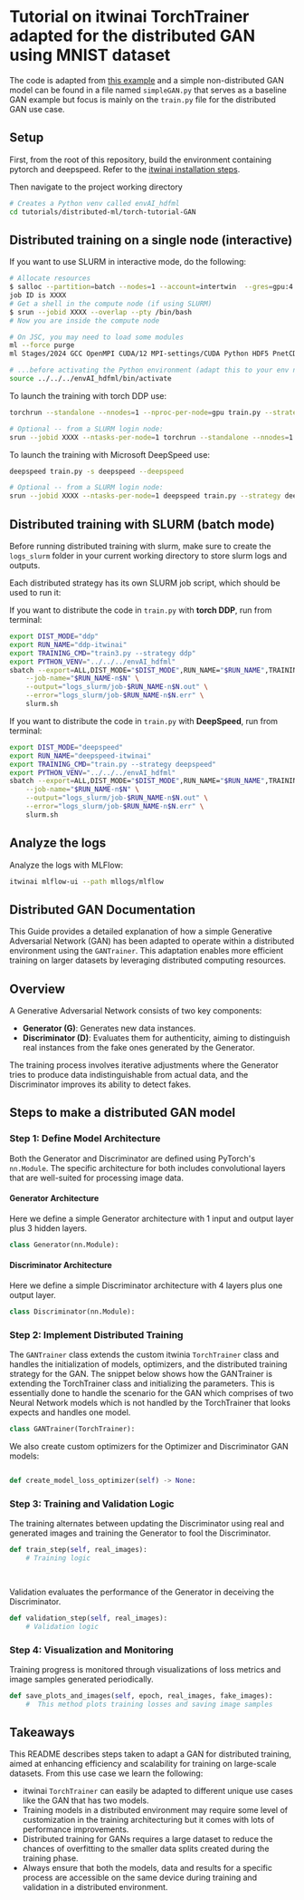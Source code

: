 # Tutorial on itwinai TorchTrainer adapted for the distributed GAN using MNIST dataset

The code is adapted from
[this example](https://github.com/pytorch/examples/blob/main/mnist/main.py)
and a simple non-distributed GAN model can be found in a file named `simpleGAN.py`
that serves as a baseline GAN example but focus is mainly on the `train.py`
file for the distributed GAN use case.

## Setup

First, from the root of this repository, build the environment containing
pytorch and deepspeed.
Refer to the [itwinai installation steps](https://itwinai.readthedocs.io/latest/getting-started/getting_started_with_itwinai.html#install-itwinai).

Then navigate to the project working directory

```bash
# Creates a Python venv called envAI_hdfml
cd tutorials/distributed-ml/torch-tutorial-GAN
```

## Distributed training on a single node (interactive)

If you want to use SLURM in interactive mode, do the following:

```bash
# Allocate resources
$ salloc --partition=batch --nodes=1 --account=intertwin  --gres=gpu:4 --time=1:59:00
job ID is XXXX
# Get a shell in the compute node (if using SLURM)
$ srun --jobid XXXX --overlap --pty /bin/bash 
# Now you are inside the compute node

# On JSC, you may need to load some modules
ml --force purge
ml Stages/2024 GCC OpenMPI CUDA/12 MPI-settings/CUDA Python HDF5 PnetCDF libaio mpi4py

# ...before activating the Python environment (adapt this to your env name/path)
source ../../../envAI_hdfml/bin/activate
```

To launch the training with torch DDP use:

```bash
torchrun --standalone --nnodes=1 --nproc-per-node=gpu train.py --strategy ddp

# Optional -- from a SLURM login node:
srun --jobid XXXX --ntasks-per-node=1 torchrun --standalone --nnodes=1 --nproc-per-node=gpu train.py --strategy ddp
```

To launch the training with Microsoft DeepSpeed use:

```bash
deepspeed train.py -s deepspeed --deepspeed

# Optional -- from a SLURM login node:
srun --jobid XXXX --ntasks-per-node=1 deepspeed train.py --strategy deepspeed
```

## Distributed training with SLURM (batch mode)

Before running distributed training with slurm, make sure to create the `logs_slurm` folder in your
current working directory to store slurm logs and outputs.

Each distributed strategy has its own SLURM job script, which
should be used to run it:

If you want to distribute the code in `train.py` with **torch DDP**, run from terminal:
  
```bash
export DIST_MODE="ddp"
export RUN_NAME="ddp-itwinai"
export TRAINING_CMD="train3.py --strategy ddp"
export PYTHON_VENV="../../../envAI_hdfml"
sbatch --export=ALL,DIST_MODE="$DIST_MODE",RUN_NAME="$RUN_NAME",TRAINING_CMD="$TRAINING_CMD",PYTHON_VENV="$PYTHON_VENV" \
    --job-name="$RUN_NAME-n$N" \
    --output="logs_slurm/job-$RUN_NAME-n$N.out" \
    --error="logs_slurm/job-$RUN_NAME-n$N.err" \
    slurm.sh
```

If you want to distribute the code in `train.py` with **DeepSpeed**, run from terminal:
  
```bash
export DIST_MODE="deepspeed"
export RUN_NAME="deepspeed-itwinai"
export TRAINING_CMD="train.py --strategy deepspeed"
export PYTHON_VENV="../../../envAI_hdfml"
sbatch --export=ALL,DIST_MODE="$DIST_MODE",RUN_NAME="$RUN_NAME",TRAINING_CMD="$TRAINING_CMD",PYTHON_VENV="$PYTHON_VENV" \
    --job-name="$RUN_NAME-n$N" \
    --output="logs_slurm/job-$RUN_NAME-n$N.out" \
    --error="logs_slurm/job-$RUN_NAME-n$N.err" \
    slurm.sh
```

## Analyze the logs

Analyze the logs with MLFlow:

```bash
itwinai mlflow-ui --path mllogs/mlflow
```

## Distributed GAN Documentation

This Guide provides a detailed explanation of how a simple Generative Adversarial Network (GAN) has been adapted to
operate within a distributed environment using the `GANTrainer`. This adaptation enables more efficient training on
larger datasets by leveraging distributed computing resources.

## Overview

A Generative Adversarial Network consists of two key components:

- **Generator (G)**: Generates new data instances.
- **Discriminator (D)**: Evaluates them for authenticity, aiming to distinguish real instances from the fake ones
generated by the Generator.

The training process involves iterative adjustments where the Generator tries to produce data indistinguishable from
actual data, and the Discriminator improves its ability to detect fakes.

## Steps to make a distributed GAN model

### Step 1: Define Model Architecture

Both the Generator and Discriminator are defined using PyTorch's `nn.Module`. The specific architecture for both
includes convolutional layers that are well-suited for processing image data.

#### Generator Architecture

Here we define a simple Generator architecture with 1 input and output layer plus 3 hidden layers.

```python
class Generator(nn.Module):

```

#### Discriminator Architecture

Here we define a simple Discriminator architecture with 4 layers plus one output layer.

```python
class Discriminator(nn.Module):

```

### Step 2: Implement Distributed Training

The `GANTrainer` class extends the custom itwinia `TorchTrainer` class and handles the initialization of models,
optimizers, and the distributed training strategy for the GAN. The snippet below shows how the GANTrainer is extending
the TorchTrainer class and initializing the parameters.
This is essentially done to handle the scenario for the GAN which comprises of two Neural Network models which is not
handled by the TorchTrainer that looks expects and handles one model.

```python
class GANTrainer(TorchTrainer):

```

We also create custom optimizers for the Optimizer and Discriminator GAN models:

```python

def create_model_loss_optimizer(self) -> None:

```

### Step 3: Training and Validation Logic

The training alternates between updating the Discriminator using real and generated images and training the Generator
to fool the Discriminator.

```python
def train_step(self, real_images):
    # Training logic

   
```

Validation evaluates the performance of the Generator in deceiving the Discriminator.

```python
def validation_step(self, real_images):
    # Validation logic
```

### Step 4: Visualization and Monitoring

Training progress is monitored through visualizations of loss metrics and image samples generated periodically.

```python
def save_plots_and_images(self, epoch, real_images, fake_images):
    #  This method plots training losses and saving image samples
```

## Takeaways

This README describes steps taken to adapt a GAN for distributed training, aimed at enhancing efficiency and scalability
for training on large-scale datasets. From this use case we learn the following:

- itwinai `TorchTrainer` can easily be adapted to different unique use cases like the GAN that has two models.
- Training models in a distributed environment may require some level of customization in the training architecturing but
it comes with lots of performance improvements.
- Distributed training for GANs requires a large dataset to reduce the chances of overfitting to the smaller data splits
created during the training phase.
- Always ensure that both the models, data and results for a specific process are accessible on the same device during training
and validation in a distributed environment.
